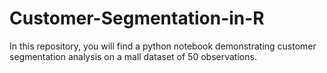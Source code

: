 # Customer-Segmentation-in-R
In this repository, you will find a python notebook demonstrating customer segmentation analysis on a mall dataset of 50 observations. 
